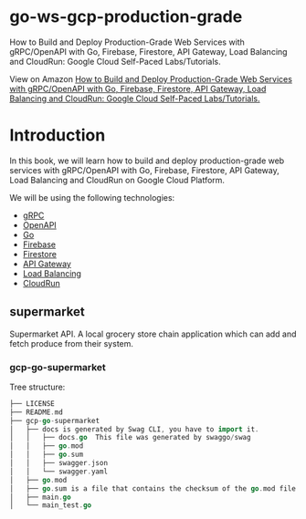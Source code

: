 # go-ws-gcp-production-grade
How to Build and Deploy Production-Grade Web Services with gRPC/OpenAPI with Go, Firebase, Firestore, API Gateway, Load Balancing and CloudRun: Google Cloud Self-Paced Labs/Tutorials.

View on Amazon
[How to Build and Deploy Production-Grade Web Services with gRPC/OpenAPI with Go, Firebase, Firestore, API Gateway, Load Balancing and CloudRun: Google Cloud Self-Paced Labs/Tutorials.](https://www.amazon.com/dp/B09Z8QCBPW)

# Introduction

In this book, we will learn how to build and deploy production-grade web services with gRPC/OpenAPI with Go, Firebase, Firestore, API Gateway, Load Balancing and CloudRun on Google Cloud Platform.

We will be using the following technologies:

-   [gRPC](https://grpc.io/)
-   [OpenAPI](https://swagger.io/docs/specification/about/)
-   [Go](https://golang.org/)
-   [Firebase](https://firebase.google.com/)
-   [Firestore](https://cloud.google.com/firestore/)
-   [API Gateway](https://cloud.google.com/api-gateway/)
-   [Load Balancing](https://cloud.google.com/load-balancing/)
-   [CloudRun](https://cloud.google.com/run/)


## supermarket

Supermarket API.
A local grocery store chain application which can add and fetch produce from their system.

### gcp-go-supermarket

Tree structure:

```go
├── LICENSE
├── README.md 
├── gcp-go-supermarket 
│   ├── docs is generated by Swag CLI, you have to import it.
│   │   ├── docs.go  This file was generated by swaggo/swag
│   │   ├── go.mod 
│   │   ├── go.sum 
│   │   ├── swagger.json 
│   │   └── swagger.yaml 
│   ├── go.mod
│   ├── go.sum is a file that contains the checksum of the go.mod file.
│   ├── main.go 
│   └── main_test.go 

```
